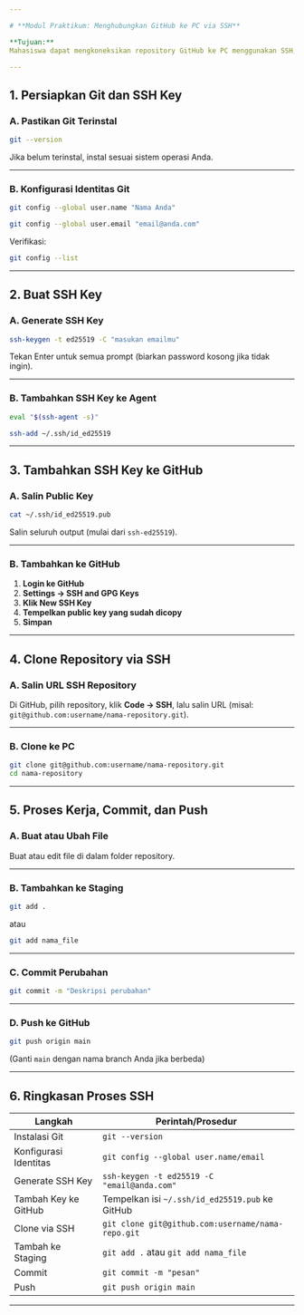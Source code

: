 ```yaml
---

# **Modul Praktikum: Menghubungkan GitHub ke PC via SSH**

**Tujuan:**  
Mahasiswa dapat mengkoneksikan repository GitHub ke PC menggunakan SSH, serta melakukan commit dan push perubahan ke GitHub.

---
```


## **1. Persiapkan Git dan SSH Key**

### **A. Pastikan Git Terinstal**

```bash
git --version
```
Jika belum terinstal, instal sesuai sistem operasi Anda.

---

### **B. Konfigurasi Identitas Git**

```bash
git config --global user.name "Nama Anda"
```
```bash
git config --global user.email "email@anda.com"
```
Verifikasi:
```bash
git config --list
```

---

## **2. Buat SSH Key**

### **A. Generate SSH Key**

```bash
ssh-keygen -t ed25519 -C "masukan emailmu"
```
Tekan Enter untuk semua prompt (biarkan password kosong jika tidak ingin).

---

### **B. Tambahkan SSH Key ke Agent**

```bash
eval "$(ssh-agent -s)"
```
```bash
ssh-add ~/.ssh/id_ed25519
```

---

## **3. Tambahkan SSH Key ke GitHub**

### **A. Salin Public Key**

```bash
cat ~/.ssh/id_ed25519.pub
```
Salin seluruh output (mulai dari `ssh-ed25519`).

---

### **B. Tambahkan ke GitHub**

1. **Login ke GitHub**
2. **Settings → SSH and GPG Keys**
3. **Klik New SSH Key**
4. **Tempelkan public key yang sudah dicopy**
5. **Simpan**

---

## **4. Clone Repository via SSH**

### **A. Salin URL SSH Repository**

Di GitHub, pilih repository, klik **Code → SSH**, lalu salin URL (misal: `git@github.com:username/nama-repository.git`).

---

### **B. Clone ke PC**

```bash
git clone git@github.com:username/nama-repository.git
cd nama-repository
```

---

## **5. Proses Kerja, Commit, dan Push**

### **A. Buat atau Ubah File**

Buat atau edit file di dalam folder repository.

---

### **B. Tambahkan ke Staging**

```bash
git add .
```
atau
```bash
git add nama_file
```

---

### **C. Commit Perubahan**

```bash
git commit -m "Deskripsi perubahan"
```

---

### **D. Push ke GitHub**

```bash
git push origin main
```
(Ganti `main` dengan nama branch Anda jika berbeda)

---

## **6. Ringkasan Proses SSH**

| Langkah                | Perintah/Prosedur                                  |
|------------------------|----------------------------------------------------|
| Instalasi Git          | `git --version`                                    |
| Konfigurasi Identitas  | `git config --global user.name/email`              |
| Generate SSH Key       | `ssh-keygen -t ed25519 -C "email@anda.com"`        |
| Tambah Key ke GitHub   | Tempelkan isi `~/.ssh/id_ed25519.pub` ke GitHub    |
| Clone via SSH          | `git clone git@github.com:username/nama-repo.git`  |
| Tambah ke Staging      | `git add .` atau `git add nama_file`               |
| Commit                 | `git commit -m "pesan"`                            |
| Push                   | `git push origin main`                             |

---


